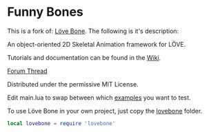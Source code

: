 # Funny Bones

This is a fork of: [Löve Bone](https://github.com/sbseltzer/love-bone). The following is it's description:

An object-oriented 2D Skeletal Animation framework for LÖVE.

Tutorials and documentation can be found in the [Wiki](https://github.com/GeekWithALife/love-bone/wiki).

[Forum Thread](https://www.love2d.org/forums/viewtopic.php?f=5&t=79607)

Distributed under the permissive MIT License.

Edit main.lua to swap between which [examples](https://github.com/GeekWithALife/boner/tree/master/examples) you want to test.

To use Löve Bone in your own project, just copy the [lovebone](https://github.com/GeekWithALife/boner/tree/master/lovebone) folder.
```lua
local lovebone = require 'lovebone'
```
